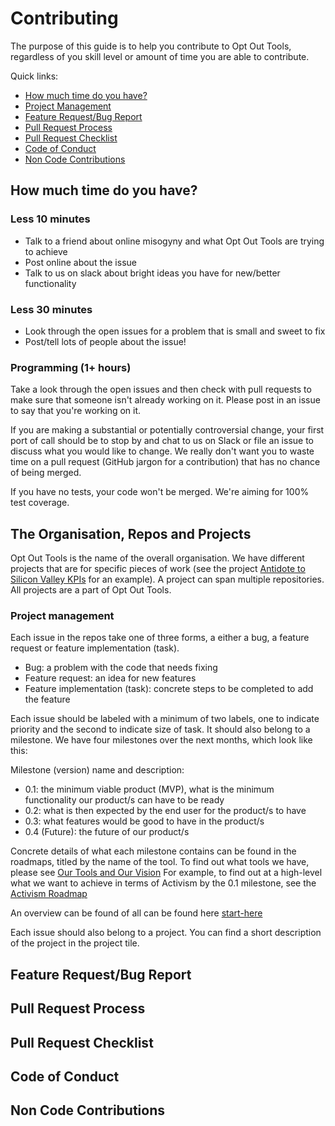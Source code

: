 # Contributing

The purpose of this guide is to help you contribute to Opt Out Tools, regardless of you skill level or amount of time you are able to contribute.

Quick links:

- [How much time do you have?](#How-much-time-do-you-have?)
- [Project Management](#Project-Management)
- [Feature Request/Bug Report](#Feature-Request-/Bug-Report)
- [Pull Request Process](#Pull-Request-Process)
- [Pull Request Checklist](#Pull-Request-Checklist)
- [Code of Conduct](#Code-of-Conduct)
- [Non Code Contributions](#Non-Code-Contributions)

## How much time do you have?
### Less 10 minutes
 - Talk to a friend about online misogyny and what Opt Out Tools are trying to achieve
 - Post online about the issue
 - Talk to us on slack about bright ideas you have for new/better functionality
 
### Less 30 minutes
 - Look through the open issues for a problem that is small and sweet to fix
 - Post/tell lots of people about the issue!

### Programming (1+ hours)

Take a look through the open issues and then check with pull requests to make sure that someone isn't already working on it. Please post in an issue to say that you're working on it.

If you are making a substantial or potentially controversial change, your first port of call should be to stop by and chat to us on Slack or file an issue to discuss what you would like to change. We really don't want you to waste time on a pull request (GitHub jargon for a contribution) that has no chance of being merged.

If you have no tests, your code won't be merged. We're aiming for 100% test coverage.

## The Organisation, Repos and Projects
Opt Out Tools is the name of the overall organisation. We have different projects that are for specific pieces of work (see the project [Antidote to Silicon Valley KPIs](https://github.com/orgs/opt-out-tools/projects/28) for an example). A project can span multiple repositories.  All projects are a part of Opt Out Tools.

### Project management
Each issue in the repos take one of three forms, a either a bug, a feature request or feature implementation (task). 

- Bug: a problem with the code that needs fixing
- Feature request: an idea for new features
- Feature implementation (task): concrete steps to be completed to add the feature

Each issue should be labeled with a minimum of two labels, one to indicate priority and the second to indicate size of task. It should also belong to a milestone. We have four milestones over the next months, which look like this:

Milestone (version) name and description:

- 0.1: the minimum viable product (MVP), what is the minimum functionality our product/s can have to be ready
- 0.2: what is then expected by the end user for the product/s to have
- 0.3: what features would be good to have in the product/s
- 0.4 (Future): the future of our product/s

Concrete details of what each milestone contains can be found in the roadmaps, titled by the name of the tool. To find out what tools we have, please see [Our Tools and Our Vision](https://github.com/opt-out-tools/start-here#Our-Tools-and-Our-Vision) 
For example, to find out at a high-level what we want to achieve in terms of Activism by the 0.1 milestone, see the [Activism Roadmap](https://github.com/orgs/opt-out-tools/projects/37)

An overview can be found of all can be found here [start-here](https://github.com/opt-out-tools/start-here)

Each issue should also belong to a project. You can find a short description of the project in the project tile.

## Feature Request/Bug Report

## Pull Request Process

## Pull Request Checklist

## Code of Conduct

## Non Code Contributions
